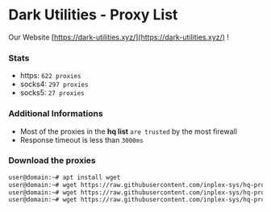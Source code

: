 # Dark Utilities - Proxy List

Our Website [https://dark-utilities.xyz/](https://dark-utilities.xyz/) !

### Stats
  - https: `622 proxies`
  - socks4: `297 proxies`
  - socks5: `27 proxies`

### Additional Informations
  - Most of the proxies in the **hq list** `are trusted` by the most firewall
  - Response timeout is less than `3000ms`

### Download the proxies
```sh
user@domain:~# apt install wget
user@domain:~# wget https://raw.githubusercontent.com/inplex-sys/hq-proxy-list/main/https.txt
user@domain:~# wget https://raw.githubusercontent.com/inplex-sys/hq-proxy-list/main/socks4.txt
user@domain:~# wget https://raw.githubusercontent.com/inplex-sys/hq-proxy-list/main/socks5.txt
```
